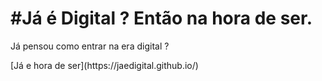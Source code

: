 #Já é Digital ? Então na hora de ser.
==================
 <p>Já pensou como entrar na era digital ?</p>
 [Já e hora de ser](https://jaedigital.github.io/)